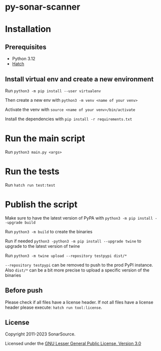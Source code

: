 # py-sonar-scanner

# Installation 
## Prerequisites

 - Python 3.12
 - [Hatch](https://hatch.pypa.io/latest/install/)

## Install virtual env and create a new environment

Run `python3 -m pip install --user virtualenv`

Then create a new env with `python3 -m venv <name of your venv>`

Activate the venv with `source <name of your venv>/bin/activate`

Install the dependencies with `pip install -r requirements.txt`

# Run the main script

Run `python3 main.py <args>`

# Run the tests

Run `hatch run test:test`


# Publish the script

Make sure to have the latest version of PyPA with `python3 -m pip install --upgrade build`

Run `python3 -m build` to create the binaries

Run if needed `python3 -python3 -m pip install --upgrade twine` to upgrade to the latest version of twine

Run `python3 -m twine upload --repository testpypi dist/*` 

`--repository testpypi` can be removed to push to the prod PyPI instance.
Also `dist/*` can be a bit more precise to upload a specific version of the binaries

## Before push

Please check if all files have a license header.
If not all files have a license header please execute: `hatch run tool:license`.

## License

Copyright 2011-2023 SonarSource.

Licensed under the [GNU Lesser General Public License, Version 3.0](http://www.gnu.org/licenses/lgpl.txt)
